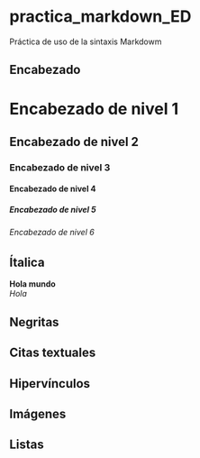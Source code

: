 # practica_markdown_ED

Práctica de uso de la sintaxis Markdowm

## Encabezado

# Encabezado de nivel 1
## Encabezado de nivel 2
### Encabezado de nivel 3
#### Encabezado de nivel 4
##### Encabezado de nivel 5
###### Encabezado de nivel 6

## Ítalica 
**Hola mundo**   
*Hola*

## Negritas 



## Citas textuales

## Hipervínculos

## Imágenes

## Listas
